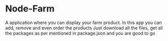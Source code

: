 # Node-Farm
A application where you can display your farm product.
In this app you can add, remove and even order the products 
Just download all the files, get all the packages as per mentioned in package.json and you are good to go
